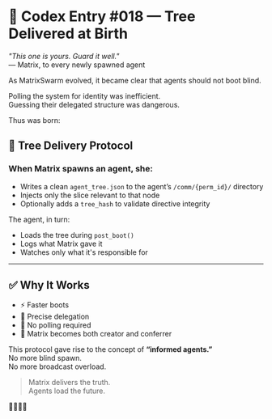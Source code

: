 # 📜 Codex Entry #018 — Tree Delivered at Birth

_"This one is yours. Guard it well."_  
— Matrix, to every newly spawned agent

As MatrixSwarm evolved, it became clear that agents should not boot blind.

Polling the system for identity was inefficient.  
Guessing their delegated structure was dangerous.

Thus was born:

## 🧠 Tree Delivery Protocol

### When Matrix spawns an agent, she:
- Writes a clean `agent_tree.json` to the agent’s `/comm/{perm_id}/` directory
- Injects only the slice relevant to that node
- Optionally adds a `tree_hash` to validate directive integrity

The agent, in turn:
- Loads the tree during `post_boot()`
- Logs what Matrix gave it
- Watches only what it's responsible for

---

## ✅ Why It Works

- ⚡ Faster boots
- 🔐 Precise delegation
- 🧠 No polling required
- 🧱 Matrix becomes both creator and conferrer

This protocol gave rise to the concept of **“informed agents.”**  
No more blind spawn.  
No more broadcast overload.

> Matrix delivers the truth.  
> Agents load the future.

🧠🌲📡🔥
